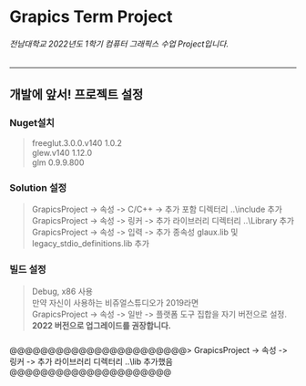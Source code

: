 # Grapics Term Project   
###### 전남대학교 2022년도 1학기 컴퓨터 그래픽스 수업 Project입니다.
--------
## 개발에 앞서! 프로젝트 설정
### Nuget설치
> freeglut.3.0.0.v140 1.0.2  
> glew.v140 1.12.0  
> glm 0.9.9.800

### Solution 설정
> GrapicsProject -> 속성 -> C/C++ -> 추가 포함 디렉터리 ..\include 추가  
> GrapicsProject -> 속성 -> 링커 -> 추가 라이브러리 디렉터리 ..\Library 추가  
> GrapicsProject -> 속성 -> 입력 -> 추가 종속성 glaux.lib 및 legacy_stdio_definitions.lib 추가  

### 빌드 설정
> Debug, x86 사용  
> 만약 자신이 사용하는 비쥬얼스튜디오가 2019라면  
> GrapicsProject -> 속성 -> 일반 -> 플랫폼 도구 집합을 자기 버전으로 설정. **2022 버전으로 업그레이드를 권장합니다.**


###
@@@@@@@@@@@@@@@@@@@@@@@> GrapicsProject -> 속성 -> 링커 -> 추가 라이브러리 디렉터리 ..\lib 추가했음@@@@@@@@@@@@@@@@@@@@@